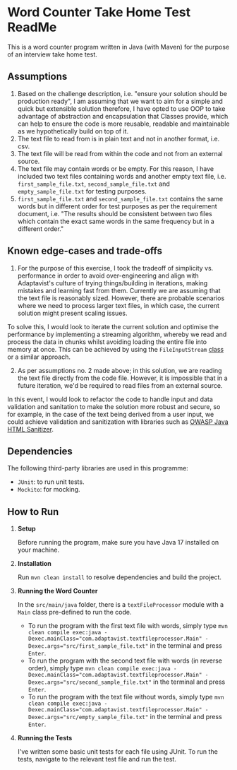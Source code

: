 # Word Counter Take Home Test ReadMe

This is a word counter program written in Java (with Maven) for the purpose of an interview take home test.

## Assumptions

1. Based on the challenge description, i.e. "ensure your solution should be production ready", I am assuming that we want to aim for a simple and quick but extensible solution therefore, I have opted to use OOP to take advantage of abstraction and encapsulation that Classes provide, which can help to ensure the code is more reusable, readable and maintainable as we hypothetically build on top of it.
2. The text file to read from is in plain text and not in another format, i.e. csv.
3. The text file will be read from within the code and not from an external source.
4. The text file may contain words or be empty. For this reason, I have included two text files containing words and another empty text file, i.e. `first_sample_file.txt`, `second_sample_file.txt` and `empty_sample_file.txt` for testing purposes.
5. `first_sample_file.txt` and `second_sample_file.txt` contains the same words but in different order for test purposes as per the requirement document, i.e. "The results should be consistent between two files which contain the exact same words in the same frequency but in a different order."

## Known edge-cases and trade-offs

1. For the purpose of this exercise, I took the tradeoff of simplicity vs. performance in order to avoid over-engineering and align with Adaptavist's culture of trying things/building in iterations, making mistakes and learning fast from them. Currently we are assuming that the text file is reasonably sized. However, there are probable scenarios where we need to process larger text files, in which case, the current solution might present scaling issues.

To solve this, I would look to iterate the current solution and optimise the performance by implementing a streaming algorithm, whereby we read and process the data in chunks whilst avoiding loading the entire file into memory at once. This can be achieved by using the `FileInputStream` [class](https://www.geeksforgeeks.org/java-io-fileinputstream-class-java/) or a similar approach.

2. As per assumptions no. 2 made above; in this solution, we are reading the text file directly from the code file. However, it is impossible that in a future iteration, we'd be required to read files from an external source.

In this event, I would look to refactor the code to handle input and data validation and sanitation to make the solution more robust and secure, so for example, in the case of the text being derived from a user input, we could achieve validation and sanitization with libraries such as [OWASP Java HTML Sanitizer](https://github.com/OWASP/java-html-sanitizer).

## Dependencies

The following third-party libraries are used in this programme:

- `JUnit`: to run unit tests.
- `Mockito`: for mocking.

## How to Run

1. **Setup**

   Before running the program, make sure you have Java 17 installed on your machine.

2. **Installation**

   Run `mvn clean install` to resolve dependencies and build the project.


3. **Running the Word Counter**

   In the `src/main/java` folder, there is a `textFileProcessor` module with a `Main` class pre-defined to run the code.

   - To run the program with the first text file with words, simply type `mvn clean compile exec:java -Dexec.mainClass="com.adaptavist.textfileprocessor.Main" -Dexec.args="src/first_sample_file.txt"` in the terminal and press `Enter`.
   - To run the program with the second text file with words (in reverse order), simply type `mvn clean compile exec:java -Dexec.mainClass="com.adaptavist.textfileprocessor.Main" -Dexec.args="src/second_sample_file.txt"` in the terminal and press `Enter`.
   - To run the program with the text file without words, simply type `mvn clean compile exec:java -Dexec.mainClass="com.adaptavist.textfileprocessor.Main" -Dexec.args="src/empty_sample_file.txt"` in the terminal and press `Enter`.


4. **Running the Tests**

    I've written some basic unit tests for each file using JUnit. To run the tests, navigate to the relevant test file and run the test.

